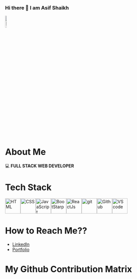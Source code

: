 ### Hi there 👋   I am Asif Shaikh
<picture>
  <source media="(prefers-color-scheme: dark)" srcset="https://c4.wallpaperflare.com/wallpaper/967/89/86/minimalism-code-quote-text-wallpaper-preview.jpg">
  <source media="(prefers-color-scheme: light)" srcset="https://cdn-icons-png.flaticon.com/128/9307/9307653.png">
  <img alt="Shows an illustrated sun in light mode and a moon with stars in dark mode." src="https://user-images.githubusercontent.com/25423296/163456779-a8556205-d0a5-45e2-ac17-42d089e3c3f8.png" width="10%">
</picture>

# About Me
:computer: **FULL STACK WEB DEVELOPER**
# Tech Stack
<div style="display : flex">
<img alt="HTML" src="https://cdn-icons-png.flaticon.com/128/1051/1051277.png" width="50px">
<img alt="CSS" src="https://cdn-icons-png.flaticon.com/128/732/732190.png" width="50px">
<img alt="JavaScript" src="https://cdn-icons-png.flaticon.com/128/5968/5968292.png" width="50px">
<img alt="BootStarp" src="https://cdn-icons-png.flaticon.com/128/5968/5968672.png" width="50px">
  <img alt="ReactJs" src="https://cdn-icons-png.flaticon.com/128/1126/1126012.png" width="50px">
<img alt="git" src="https://cdn-icons-png.flaticon.com/128/1240/1240970.png" width="50px">
  <img alt="Github" src="https://cdn-icons-png.flaticon.com/128/4926/4926624.png" width="50px">
<img alt="VS code" src="https://cdn-icons-png.flaticon.com/128/906/906324.png" width="50px">
</div>

# How to Reach Me??
- [LinkedIn](https://www.linkedin.com/in/asif-shaikh-74bb26146/)
- [Portfolio](https://asifshaikh01.github.io/)

# My Github Contribution Matrix



<!--
**AsifShaikh01/AsifShaikh01** is a ✨ _special_ ✨ repository because its `README.md` (this file) appears on your GitHub profile.

Here are some ideas to get you started:

- 🔭 I’m currently working on ...
- 🌱 I’m currently learning ...
- 👯 I’m looking to collaborate on ...
- 🤔 I’m looking for help with ...
- 💬 Ask me about ...
- 📫 How to reach me: ...
- 😄 Pronouns: ...
- ⚡ Fun fact: ...
-->
